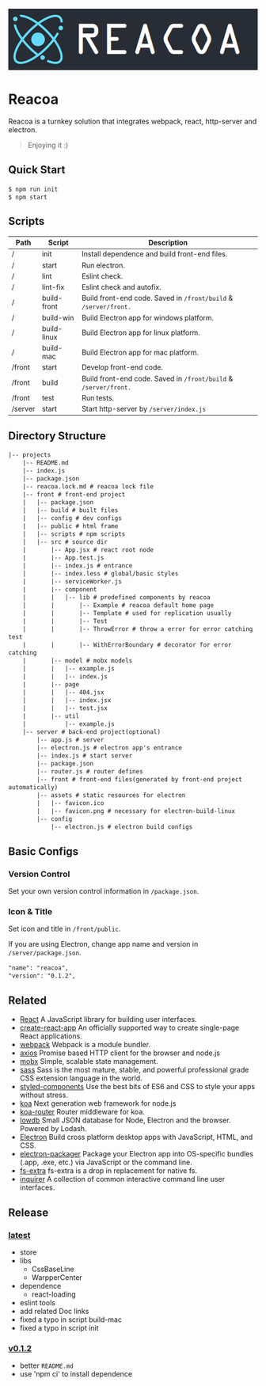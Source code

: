 ![banner](./front/public/banner.png)

# Reacoa

Reacoa is a turnkey solution that integrates webpack, react, http-server and electron.
> Enjoying it :)

## Quick Start

```
$ npm run init
$ npm start
```

## Scripts

| Path    | Script      | Description                                                  |
| ------- | ----------- | ------------------------------------------------------------ |
| /       | init        | Install dependence and build front-end files.                                         |
| /       | start       | Run electron.                                                |
| /       | lint        | Eslint check.                                                |
| /       | lint-fix    | Eslint check and autofix.                                   |
| /       | build-front | Build front-end code. Saved in `/front/build` & `/server/front.` |
| /       | build-win   | Build Electron app for windows platform.                     |
| /       | build-linux | Build Electron app for linux platform.                       |
| /       | build-mac   | Build Electron app for mac platform.                         |
| /front  | start       | Develop front-end code.                                      |
| /front  | build       | Build front-end code. Saved in `/front/build` & `/server/front.` |
| /front  | test        | Run tests.                                                   |
| /server | start       | Start http-server by `/server/index.js`                                       |

## Directory Structure

```
|-- projects
    |-- README.md
    |-- index.js
    |-- package.json
    |-- reacoa.lock.md # reacoa lock file
    |-- front # front-end project
    |   |-- package.json
    |   |-- build # built files
    |   |-- config # dev configs
    |   |-- public # html frame
    |   |-- scripts # npm scripts
    |   |-- src # source dir
    |       |-- App.jsx # react root node
    |       |-- App.test.js
    |       |-- index.js # entrance
    |       |-- index.less # global/basic styles
    |       |-- serviceWorker.js
    |       |-- component
    |       |   |-- lib # predefined components by reacoa
    |       |       |-- Example # reacoa default home page
    |       |       |-- Template # used for replication usually
    |       |       |-- Test
    |       |       |-- ThrowError # throw a error for error catching test
    |       |       |-- WithErrorBoundary # decorator for error catching
    |       |-- model # mobx models
    |       |   |-- example.js
    |       |   |-- index.js
    |       |-- page
    |       |   |-- 404.jsx
    |       |   |-- index.jsx
    |       |   |-- test.jsx
    |       |-- util
    |           |-- example.js
    |-- server # back-end project(optional)
        |-- app.js # server
        |-- electron.js # electron app's entrance
        |-- index.js # start server
        |-- package.json
        |-- router.js # router defines
        |-- front # front-end files(generated by front-end project automatically)
        |-- assets # static resources for electron
        |   |-- favicon.ico
        |   |-- favicon.png # necessary for electron-build-linux
        |-- config
            |-- electron.js # electron build configs

```

## Basic Configs

### Version Control

Set your own version control information in `/package.json`.

### Icon  & Title

Set icon and title in `/front/public`.

If you are using Electron, change app name and version in `/server/package.json`.

```
"name": "reacoa",
"version": "0.1.2",
```

## Related

- [React](https://reactjs.org/docs/getting-started.html) A JavaScript library for building user interfaces.
- [create-react-app](https://facebook.github.io/create-react-app/docs/getting-started) An officially supported way to create single-page React applications.
- [webpack](https://webpack.js.org/concepts/) Webpack is a module bundler.
- [axios](https://www.npmjs.com/package/axios) Promise based HTTP client for the browser and node.js
- [mobx](https://cn.mobx.js.org/) Simple, scalable state management.
- [sass](http://sass-lang.com/guide) 	Sass is the most mature, stable, and powerful professional grade CSS extension language in the world.
- [styled-components](https://www.styled-components.com/docs) Use the best bits of ES6 and CSS to style your apps without stress.
- [koa](https://koa.bootcss.com/) Next generation web framework for node.js
- [koa-router](https://www.npmjs.com/package/koa-router) Router middleware for koa.
- [lowdb](https://www.npmjs.com/package/lowdb) Small JSON database for Node, Electron and the browser. Powered by Lodash. 
- [Electron](https://electronjs.org/docs) Build cross platform desktop apps with JavaScript, HTML, and CSS.
- [electron-packager](https://www.npmjs.com/package/electron-packager) Package your Electron app into OS-specific bundles (.app, .exe, etc.) via JavaScript or the command line.
- [fs-extra](https://www.npmjs.com/package/fs-extra) fs-extra is a drop in replacement for native fs.
- [inquirer](https://www.npmjs.com/package/inquirer) A collection of common interactive command line user interfaces.


## Release

### [latest](https://github.com/yuri2peter/reacoa.git)

- store
- libs
  - CssBaseLine
  - WarpperCenter
- dependence
  - react-loading
- eslint tools
- add related Doc links
- fixed a typo in script build-mac
- fixed a typo in script init

### [v0.1.2](https://github.com/yuri2peter/reacoa/tree/v0.1.2)

- better `README.md`
- use 'npm ci' to install dependence
